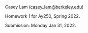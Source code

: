 Casey Lam (casey_lam@berkeley.edu)

Homework 1 for Ay250, Spring 2022.

Submission: Monday Jan 31, 2022.